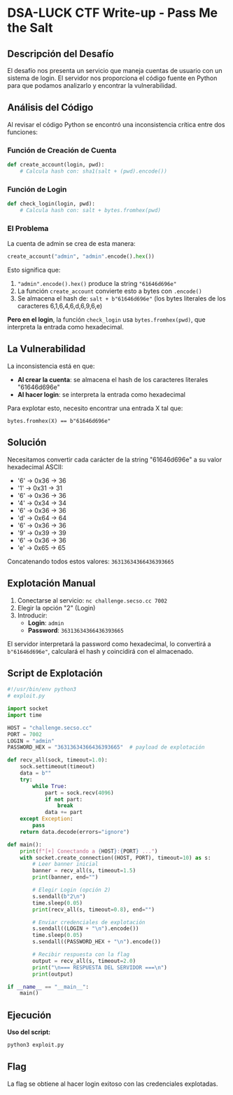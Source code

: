 # DSA-LUCK CTF Write-up - Pass Me the Salt


## Descripción del Desafío

El desafío nos presenta un servicio que maneja cuentas de usuario con un sistema de login. El servidor nos proporciona el código fuente en Python para que podamos analizarlo y encontrar la vulnerabilidad.

## Análisis del Código

Al revisar el código Python se encontró una inconsistencia crítica entre dos funciones:

### Función de Creación de Cuenta
```python
def create_account(login, pwd):
    # Calcula hash con: sha1(salt + (pwd).encode())
```

### Función de Login  
```python
def check_login(login, pwd):
    # Calcula hash con: salt + bytes.fromhex(pwd)
```

### El Problema
La cuenta de admin se crea de esta manera:
```python
create_account("admin", "admin".encode().hex())
```

Esto significa que:
1. `"admin".encode().hex()` produce la string `"61646d696e"`
2. La función `create_account` convierte esto a bytes con `.encode()`
3. Se almacena el hash de: `salt + b"61646d696e"` (los bytes literales de los caracteres 6,1,6,4,6,d,6,9,6,e)

**Pero en el login**, la función `check_login` usa `bytes.fromhex(pwd)`, que interpreta la entrada como hexadecimal.

## La Vulnerabilidad

La inconsistencia está en que:
- **Al crear la cuenta**: se almacena el hash de los caracteres literales "61646d696e"
- **Al hacer login**: se interpreta la entrada como hexadecimal

Para explotar esto, necesito encontrar una entrada X tal que:
```
bytes.fromhex(X) == b"61646d696e"
```

## Solución

Necesitamos convertir cada carácter de la string "61646d696e" a su valor hexadecimal ASCII:

- '6' → 0x36 → 36
- '1' → 0x31 → 31  
- '6' → 0x36 → 36
- '4' → 0x34 → 34
- '6' → 0x36 → 36
- 'd' → 0x64 → 64
- '6' → 0x36 → 36
- '9' → 0x39 → 39
- '6' → 0x36 → 36
- 'e' → 0x65 → 65

Concatenando todos estos valores: `36313634366436393665`

## Explotación Manual

1. Conectarse al servicio: `nc challenge.secso.cc 7002`
2. Elegir la opción "2" (Login)
3. Introducir:
   - **Login**: `admin`
   - **Password**: `36313634366436393665`

El servidor interpretará la password como hexadecimal, lo convertirá a `b"61646d696e"`, calculará el hash y coincidirá con el almacenado.

## Script de Explotación


```python
#!/usr/bin/env python3
# exploit.py

import socket
import time

HOST = "challenge.secso.cc"
PORT = 7002
LOGIN = "admin"
PASSWORD_HEX = "36313634366436393665"  # payload de explotación

def recv_all(sock, timeout=1.0):
    sock.settimeout(timeout)
    data = b""
    try:
        while True:
            part = sock.recv(4096)
            if not part:
                break
            data += part
    except Exception:
        pass
    return data.decode(errors="ignore")

def main():
    print(f"[+] Conectando a {HOST}:{PORT} ...")
    with socket.create_connection((HOST, PORT), timeout=10) as s:
        # Leer banner inicial
        banner = recv_all(s, timeout=1.5)
        print(banner, end="")

        # Elegir Login (opción 2)
        s.sendall(b"2\n")
        time.sleep(0.05)
        print(recv_all(s, timeout=0.8), end="")

        # Enviar credenciales de explotación
        s.sendall((LOGIN + "\n").encode())
        time.sleep(0.05)
        s.sendall((PASSWORD_HEX + "\n").encode())

        # Recibir respuesta con la flag
        output = recv_all(s, timeout=2.0)
        print("\n=== RESPUESTA DEL SERVIDOR ===\n")
        print(output)

if __name__ == "__main__":
    main()
```

## Ejecución

**Uso del script:**
```bash
python3 exploit.py
```

## Flag
La flag se obtiene al hacer login exitoso con las credenciales explotadas.

